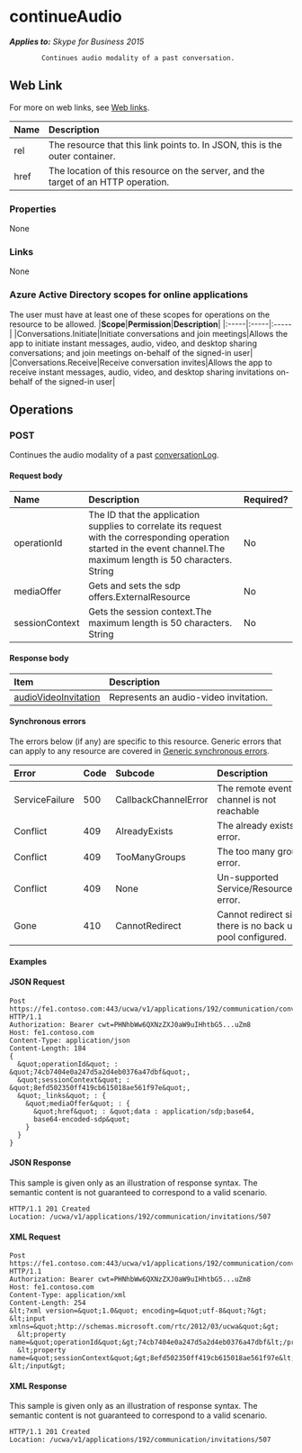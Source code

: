 # continueAudio

 _**Applies to:** Skype for Business 2015_


            Continues audio modality of a past conversation.
            

## Web Link
<a name = "sectionSection0"> </a>

For more on web links, see [Web links](WebLinks.md).


|**Name**|**Description**|
|:-----|:-----|
|rel|The resource that this link points to. In JSON, this is the outer container.|
|href|The location of this resource on the server, and the target of an HTTP operation.|

### Properties



None

### Links



None

### Azure Active Directory scopes for online applications



The user must have at least one of these scopes for operations on the resource to be allowed.
|**Scope**|**Permission**|**Description**|
|:-----|:-----|:-----|
|Conversations.Initiate|Initiate conversations and join meetings|Allows the app to initiate instant messages, audio, video, and desktop sharing conversations; and join meetings on-behalf of the signed-in user|
|Conversations.Receive|Receive conversation invites|Allows the app to receive instant messages, audio, video, and desktop sharing invitations on-behalf of the signed-in user|

## Operations



<a name="sectionSection2"></a>

### POST




Continues the audio modality of a past [conversationLog](conversationLog_ref.md).

#### Request body




|**Name**|**Description**|**Required?**|
|:-----|:-----|:-----|
|operationId|The ID that the application supplies to correlate its request with the corresponding operation started in the event channel.The maximum length is 50 characters. String|No|
|mediaOffer|Gets and sets the sdp offers.ExternalResource|No|
|sessionContext|Gets the session context.The maximum length is 50 characters. String|No|

#### Response body



|**Item**|**Description**|
|:-----|:-----|
|[audioVideoInvitation](AudioVideoInvitationResource_ref.md_ref.md)|Represents an audio-video invitation.|

#### Synchronous errors



The errors below (if any) are specific to this resource. Generic errors that can apply to any resource are covered in [Generic synchronous errors](GenericSynchronousErrors.md).

|**Error**|**Code**|**Subcode**|**Description**|
|:-----|:-----|:-----|:-----|
|ServiceFailure|500|CallbackChannelError|The remote event channel is not reachable|
|Conflict|409|AlreadyExists|The already exists error.|
|Conflict|409|TooManyGroups|The too many groups error.|
|Conflict|409|None|Un-supported Service/Resource/API error.|
|Gone|410|CannotRedirect|Cannot redirect since there is no back up pool configured.|

#### Examples




#### JSON Request




```
Post https://fe1.contoso.com:443/ucwa/v1/applications/192/communication/conversationLogs/conversationLog/continueAudio HTTP/1.1
Authorization: Bearer cwt=PHNhbWw6QXNzZXJ0aW9uIHhtbG5...uZm8
Host: fe1.contoso.com
Content-Type: application/json
Content-Length: 184
{
  &quot;operationId&quot; : &quot;74cb7404e0a247d5a2d4eb0376a47dbf&quot;,
  &quot;sessionContext&quot; : &quot;8efd502350ff419cb615018ae561f97e&quot;,
  &quot;_links&quot; : {
    &quot;mediaOffer&quot; : {
      &quot;href&quot; : &quot;data : application/sdp;base64,
      base64-encoded-sdp&quot;
    }
  }
}
```


#### JSON Response



This sample is given only as an illustration of response syntax. The semantic content is not guaranteed to correspond to a valid scenario.
```
HTTP/1.1 201 Created
Location: /ucwa/v1/applications/192/communication/invitations/507

```


#### XML Request




```
Post https://fe1.contoso.com:443/ucwa/v1/applications/192/communication/conversationLogs/conversationLog/continueAudio HTTP/1.1
Authorization: Bearer cwt=PHNhbWw6QXNzZXJ0aW9uIHhtbG5...uZm8
Host: fe1.contoso.com
Content-Type: application/xml
Content-Length: 254
&lt;?xml version=&quot;1.0&quot; encoding=&quot;utf-8&quot;?&gt;
&lt;input xmlns=&quot;http://schemas.microsoft.com/rtc/2012/03/ucwa&quot;&gt;
  &lt;property name=&quot;operationId&quot;&gt;74cb7404e0a247d5a2d4eb0376a47dbf&lt;/property&gt;
  &lt;property name=&quot;sessionContext&quot;&gt;8efd502350ff419cb615018ae561f97e&lt;/property&gt;
&lt;/input&gt;
```


#### XML Response



This sample is given only as an illustration of response syntax. The semantic content is not guaranteed to correspond to a valid scenario.
```
HTTP/1.1 201 Created
Location: /ucwa/v1/applications/192/communication/invitations/507

```


